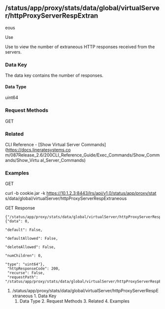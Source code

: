 ## /status/app/proxy/stats/data/global/virtualServer/httpProxyServerRespExtran
eous

Use

Use to view the number of extraneous HTTP responses received from the servers.

### Data Key

The data key contains the number of responses.

#### Data Type

uint64

### Request Methods

GET

### Related

CLI Reference - [Show Virtual Server Commands](https://docs.lineratesystems.co
m/087Release_2.6/200CLI_Reference_Guide/Exec_Commands/Show_Commands/Show_Virtu
al_Server_Commands)

### Examples

GET

curl -b cookie.jar -k https://10.1.2.3:8443/lrs/api/v1.0/status/app/proxy/stat
s/data/global/virtualServer/httpProxyServerRespExtraneous

GET Response

    
    
    {"/status/app/proxy/stats/data/global/virtualServer/httpProxyServerRespExtraneous": {"data": 0,
                                                                                       "default": False,
                                                                                       "defaultAllowed": False,
                                                                                       "deleteAllowed": False,
                                                                                       "numChildren": 0,
                                                                                       "type": "uint64"},
     "httpResponseCode": 200,
     "recurse": False,
     "requestPath": "/status/app/proxy/stats/data/global/virtualServer/httpProxyServerRespExtraneous"}
    

  1. /status/app/proxy/stats/data/global/virtualServer/httpProxyServerRespExtraneous
    1. Data Key
      1. Data Type
    2. Request Methods
    3. Related
    4. Examples

